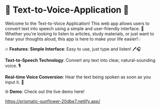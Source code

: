 # 🎤 Text-to-Voice-Application 📢


Welcome to the Text-to-Voice Application! This web app allows users to convert text into speech using a simple and user-friendly interface. 🚀 Whether you're looking to listen to articles, study materials, or just want to hear your thoughts aloud, this app is here to make your life easier!💡

🔥 **Features**:
**Simple Interface**: Easy to use, just type and listen! 🖊️🎧

**Text-to-Speech Technology**: Convert any text into clear, natural-sounding voice. 🎙️

**Real-time Voice Conversion**: Hear the text being spoken as soon as you input it. 🔄


🌐 **Demo**:
Check out the live demo here!

https://prismatic-sunflower-20dbe7.netlify.app/
